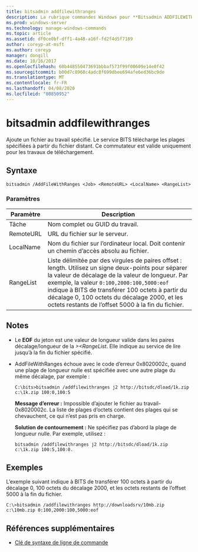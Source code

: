```yaml
---
title: bitsadmin addfilewithranges
description: La rubrique commandes Windows pour **Bitsadmin ADDFILEWITHRANGES**, qui ajoute un fichier au travail spécifié. Le service BITS télécharge les plages spécifiées à partir du fichier distant.
ms.prod: windows-server
ms.technology: manage-windows-commands
ms.topic: article
ms.assetid: df0ce0bf-dff1-4a48-a16f-fd2f4d5f7189
author: coreyp-at-msft
ms.author: coreyp
manager: dongill
ms.date: 10/16/2017
ms.openlocfilehash: 60b448550473691bbbaf573f99f00609e14e0f42
ms.sourcegitcommit: b00d7c8968c4adc8f699dbee694afe6ed36bc9de
ms.translationtype: MT
ms.contentlocale: fr-FR
ms.lasthandoff: 04/08/2020
ms.locfileid: "80850952"
---
```

# <a name="bitsadmin-addfilewithranges"></a>bitsadmin addfilewithranges

Ajoute un fichier au travail spécifié. Le service BITS télécharge les plages spécifiées à partir du fichier distant. Ce commutateur est valide uniquement pour les travaux de téléchargement.

## <a name="syntax"></a>Syntaxe

```
bitsadmin /AddFileWithRanges <Job> <RemoteURL> <LocalName> <RangeList>
```

### <a name="parameters"></a>Paramètres

| Paramètre | Description |
| --------- | ----------- |
| Tâche | Nom complet ou GUID du travail. |
| RemoteURL | URL du fichier sur le serveur. |
| LocalName | Nom du fichier sur l’ordinateur local. Doit contenir un chemin d’accès absolu au fichier. |
| RangeList | Liste délimitée par des virgules de paires offset : length. Utilisez un signe deux-points pour séparer la valeur de décalage de la valeur de longueur. Par exemple, la valeur `0:100,2000:100,5000:eof` indique à BITS de transférer 100 octets à partir du décalage 0, 100 octets du décalage 2000, et les octets restants de l’offset 5000 à la fin du fichier. |

## <a name="remarks"></a>Notes

- Le **EOF** du jeton est une valeur de longueur valide dans les paires décalage/longueur de la *>\<RangeList*. Elle indique au service de lire jusqu’à la fin du fichier spécifié.

- AddFileWithRanges échoue avec le code d’erreur 0x8020002c, quand une plage de longueur nulle est spécifiée avec une autre plage du même décalage, par exemple :

    `C:\bits>bitsadmin /addfilewithranges j2 http://bitsdc/dload/1k.zip c:\1k.zip 100:0,100:5`

    **Message d’erreur :** Impossible d’ajouter le fichier au travail-0x8020002c. La liste de plages d’octets contient des plages qui se chevauchent, ce qui n’est pas pris en charge.

    **Solution de contournement :** Ne spécifiez pas d’abord la plage de longueur nulle. Par exemple, utilisez : 

    `bitsadmin /addfilewithranges j2 http://bitsdc/dload/1k.zip c:\1k.zip 100:5,100:0.`

## <a name="examples"></a>Exemples

L’exemple suivant indique à BITS de transférer 100 octets à partir du décalage 0, 100 octets du décalage 2000, et les octets restants de l’offset 5000 à la fin du fichier.

```
C:\>bitsadmin /addfilewithranges http://downloadsrv/10mb.zip c:\10mb.zip 0:100,2000:100,5000:eof
```

## <a name="additional-references"></a>Références supplémentaires

- [Clé de syntaxe de ligne de commande](command-line-syntax-key.md)